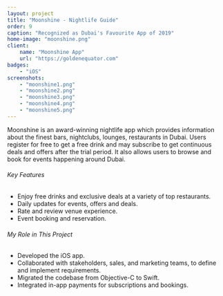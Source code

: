 ```yaml
---
layout: project
title: "Moonshine - Nightlife Guide"
order: 9
caption: "Recognized as Dubai's Favourite App of 2019"
home-image: "moonshine.png"
client:
    name: "Moonshine App"
    url: "https://goldenequator.com"
badges:
    - "iOS"
screenshots:
    - "moonshine1.png"
    - "moonshine2.png"
    - "moonshine3.png"
    - "moonshine4.png"
    - "moonshine5.png"
---
```


Moonshine is an award-winning nightlife app which provides information about the finest bars, nightclubs, lounges, restaurants in Dubai. Users register for free to get a free drink and may subscribe to get continuous deals and offers after the trial period. It also allows users to browse and book for events happening around Dubai.

###### Key Features
- Enjoy free drinks and exclusive deals at a variety of top restaurants.
- Daily updates for events, offers and deals.
- Rate and review venue experience.
- Event booking and reservation.

###### My Role in This Project
- Developed the iOS app.
- Collaborated with stakeholders, sales, and marketing teams, to define and implement requirements.
- Migrated the codebase from Objective-C to Swift.
- Integrated in-app payments for subscriptions and bookings.
